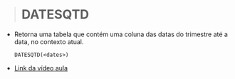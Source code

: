 ># DATESQTD
* Retorna uma tabela que contém uma coluna das datas do trimestre até a data, no contexto atual.
    ```
    DATESQTD(<dates>)
    ```
* [Link da vídeo aula]()